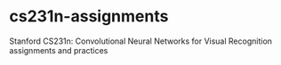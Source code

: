# cs231n-assignments
Stanford CS231n: Convolutional Neural Networks for Visual Recognition assignments and practices
